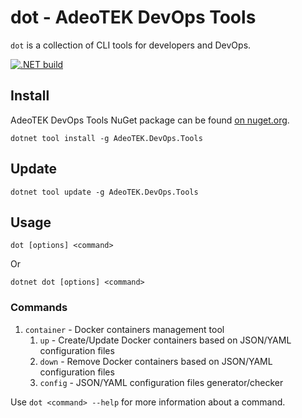 # dot - AdeoTEK DevOps Tools

`dot` is a collection of CLI tools for developers and DevOps.

[![.NET build](https://github.com/adeotek/dot/actions/workflows/dotnet_build.yml/badge.svg)](https://github.com/adeotek/dot/actions/workflows/dotnet_build.yml)

## Install

AdeoTEK DevOps Tools NuGet package can be found [on nuget.org](https://www.nuget.org/packages/AdeoTEK.DevOps.Tools/).

```shell
dotnet tool install -g AdeoTEK.DevOps.Tools
```

## Update

```shell
dotnet tool update -g AdeoTEK.DevOps.Tools
```

## Usage

```shell
dot [options] <command>
```

Or

```shell
dotnet dot [options] <command>
```

### Commands

1. `container` - Docker containers management tool
   1. `up` - Create/Update Docker containers based on JSON/YAML configuration files
   2. `down` - Remove Docker containers based on JSON/YAML configuration files
   3. `config` - JSON/YAML configuration files generator/checker

Use `dot <command> --help` for more information about a command.
